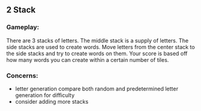 ## 2 Stack

### Gameplay:

There are 3 stacks of letters.
The middle stack is a supply of letters.
The side stacks are used to create words.
Move letters from the center stack to the side stacks and try to create words on
them.
Your score is based off how many words you can create within a certain number of
tiles.

### Concerns:

- letter generation
 compare both random and predetermined letter generation for difficulty
- consider adding more stacks
